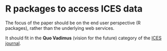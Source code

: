 # R packages to access ICES data

The focus of the paper should be on the end user perspective (R packages),
rather than the underlying web services.

It should fit in the **Quo Vadimus** (vision for the future) category of the
[ICES journal](https://academic.oup.com/icesjms/pages/general_instructions#Categories%20of%20papers).
